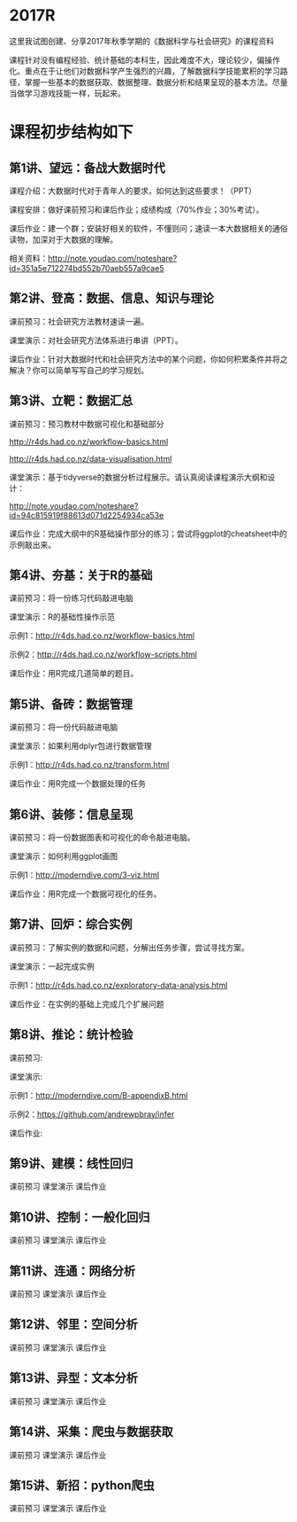 # 2017R
这里我试图创建、分享2017年秋季学期的《数据科学与社会研究》的课程资料

课程针对没有编程经验、统计基础的本科生，因此难度不大，理论较少，偏操作化。重点在于让他们对数据科学产生强烈的兴趣，了解数据科学技能累积的学习路径，掌握一些基本的数据获取、数据整理、数据分析和结果呈现的基本方法。尽量当做学习游戏技能一样，玩起来。
# 课程初步结构如下

## 第1讲、望远：备战大数据时代
课程介绍：大数据时代对于青年人的要求，如何达到这些要求！（PPT）

课程安排：做好课前预习和课后作业；成绩构成（70%作业；30%考试）。

课后作业：建一个群；安装好相关的软件，不懂则问；速读一本大数据相关的通俗读物，加深对于大数据的理解。

相关资料：http://note.youdao.com/noteshare?id=351a5e712274bd552b70aeb557a9cae5

## 第2讲、登高：数据、信息、知识与理论
课前预习：社会研究方法教材速读一遍。

课堂演示：对社会研究方法体系进行串讲（PPT）。

课后作业：针对大数据时代和社会研究方法中的某个问题，你如何积累条件并将之解决？你可以简单写写自己的学习规划。

## 第3讲、立靶：数据汇总
课前预习：预习教材中数据可视化和基础部分

http://r4ds.had.co.nz/workflow-basics.html

http://r4ds.had.co.nz/data-visualisation.html

课堂演示：基于tidyverse的数据分析过程展示。请认真阅读课程演示大纲和设计：

http://note.youdao.com/noteshare?id=94c815919f88613d071d2254934ca53e

课后作业：完成大纲中的R基础操作部分的练习；尝试将ggplot的cheatsheet中的示例敲出来。

## 第4讲、夯基：关于R的基础
课前预习：将一份练习代码敲进电脑

课堂演示：R的基础性操作示范

示例1：http://r4ds.had.co.nz/workflow-basics.html

示例2：http://r4ds.had.co.nz/workflow-scripts.html

课后作业：用R完成几道简单的题目。

## 第5讲、备砖：数据管理
课前预习：将一份代码敲进电脑

课堂演示：如果利用dplyr包进行数据管理

示例1：http://r4ds.had.co.nz/transform.html

课后作业：用R完成一个数据处理的任务

## 第6讲、装修：信息呈现
课前预习：将一份数据图表和可视化的命令敲进电脑。

课堂演示：如何利用ggplot画图

示例1：http://moderndive.com/3-viz.html

课后作业：用R完成一个数据可视化的任务。

## 第7讲、回炉：综合实例
课前预习：了解实例的数据和问题，分解出任务步骤，尝试寻找方案。

课堂演示：一起完成实例

示例1：http://r4ds.had.co.nz/exploratory-data-analysis.html

课后作业：在实例的基础上完成几个扩展问题

## 第8讲、推论：统计检验
课前预习:

课堂演示:

示例1：http://moderndive.com/B-appendixB.html

示例2：https://github.com/andrewpbray/infer

课后作业:

## 第9讲、建模：线性回归
课前预习
课堂演示
课后作业

## 第10讲、控制：一般化回归
课前预习
课堂演示
课后作业

## 第11讲、连通：网络分析
课前预习
课堂演示
课后作业

## 第12讲、邻里：空间分析
课前预习
课堂演示
课后作业

## 第13讲、异型：文本分析
课前预习
课堂演示
课后作业

## 第14讲、采集：爬虫与数据获取
课前预习
课堂演示
课后作业

## 第15讲、新招：python爬虫
课前预习
课堂演示
课后作业

 


 

